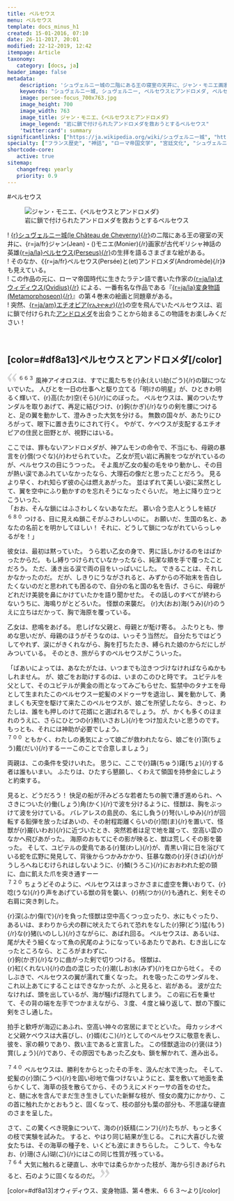 ```yaml
---
title: ペルセウス
menu: ペルセウス
template: docs_minus_h1
created: 15-01-2016, 07:10
date: 26-11-2017, 20:01
modified: 22-12-2019, 12:42
itempage: Article
taxonomy:
   category: [docs, ja]
header_image: false
metadata:
    description: 'シュヴェルニー城の二階にある王の寝室の天井に、ジャン・モニエ画家が描いたペルセウスとアンドロメダ諸絵画の元に、オウィディウス作家が書いた『変身物語』の第4巻末の『ペルセウスとアンドロメダ』章を語る文書'
    keywords: "シュヴェルニー城, シュヴェルニー, ペルセウスとアンドロメダ, ペルセウス, アンドロメダ, オウィディウス, 変身物語, ジャン・モニエ, Jean MONIER, Persée et Andromède, Persée, Andromède, Cheverny, Château de Cheverny"
    image: persee-focus_700x763.jpg
    image_height: 700
    image_width: 763
    image_title: ジャン・モニエ、《ペルセウスとアンドロメダ》
    image_legend: "岩に鎖で付けられたアンドロメダを救おうとするペルセウス"
    'twitter:card': summary
significantlinks: ["https://ja.wikipedia.org/wiki/シュヴェルニー城", "https://ja.wikipedia.org/wiki/ペルセウス", "https://ja.wikipedia.org/wiki/オウィディウス", "https://ja.wikipedia.org/wiki/変身物語", "https://ja.wikipedia.org/wiki/エチオピア", "https://ja.wikipedia.org/wiki/アンドロメダ"]
specialty: ["フランス歴史", "神話", "ローマ帝国文学", "宮廷文化", "シュヴェルニー城", "シュヴェルニー", "ペルセウスとアンドロメダ", "ペルセウス", "アンドロメダ", "オウィディウス", "変身物語", "ジャン・モニエ", "Cheverny", "Jean MONIER", "Persée et Andromède", "Persée", "Andromède", "Château de Cheverny"]
shortcode-core:
   active: true
sitemap:
   changefreq: yearly
   priority: 0.9
---
```

#ペルセウス

<figure><picture>
<source
media="(min-width: 959px)"
sizes="(max-width: 767px) 98vw, (min-width: 959px) 50vw, 86vw"
srcset="
/user/sites/docs/pages/01.home/04.chateaux-de-la-loire/03.cheverny/02.perseus/persee-280.webp 280w,
/user/sites/docs/pages/01.home/04.chateaux-de-la-loire/03.cheverny/02.perseus/persee-380.webp 380w,
/user/sites/docs/pages/01.home/04.chateaux-de-la-loire/03.cheverny/02.perseus/persee-480.webp 480w,
/user/sites/docs/pages/01.home/04.chateaux-de-la-loire/03.cheverny/02.perseus/persee-640.webp 640w,
/user/sites/docs/pages/01.home/04.chateaux-de-la-loire/03.cheverny/02.perseus/persee_700x869.webp 700w"
type="image/webp" />
<source
media="(min-width: 959px)"
sizes="(max-width: 767px) 98vw, (min-width: 959px) 50vw, 86vw"
srcset="
/user/sites/docs/pages/01.home/04.chateaux-de-la-loire/03.cheverny/02.perseus/persee-280.jpg 280w,
/user/sites/docs/pages/01.home/04.chateaux-de-la-loire/03.cheverny/02.perseus/persee-380.jpg 380w,
/user/sites/docs/pages/01.home/04.chateaux-de-la-loire/03.cheverny/02.perseus/persee-480.jpg 480w,
/user/sites/docs/pages/01.home/04.chateaux-de-la-loire/03.cheverny/02.perseus/persee-640.jpg 640w,
/user/sites/docs/pages/01.home/04.chateaux-de-la-loire/03.cheverny/02.perseus/persee_700x869.jpg 700w" />
<source
sizes="(max-width: 767px) 98vw, (min-width: 959px) 50vw, 86vw"
srcset="
/user/sites/docs/pages/01.home/04.chateaux-de-la-loire/03.cheverny/02.perseus/persee-focus-280.webp 280w,
/user/sites/docs/pages/01.home/04.chateaux-de-la-loire/03.cheverny/02.perseus/persee-focus-380.webp 380w,
/user/sites/docs/pages/01.home/04.chateaux-de-la-loire/03.cheverny/02.perseus/persee-focus-480.webp 480w,
/user/sites/docs/pages/01.home/04.chateaux-de-la-loire/03.cheverny/02.perseus/persee-focus-640.webp 640w,
/user/sites/docs/pages/01.home/04.chateaux-de-la-loire/03.cheverny/02.perseus/persee-focus_700x763.webp 700w"
type="image/webp" />
<img src="/user/sites/docs/pages/01.home/04.chateaux-de-la-loire/03.cheverny/02.perseus/persee-focus_700x763.jpg" alt="ジャン・モニエ、《ペルセウスとアンドロメダ》" title="ジャン・モニエ、《ペルセウスとアンドロメダ》" class="class-diane-img"
sizes="(max-width: 767px) 98vw, (min-width: 959px) 50vw, 86vw"
srcset="
/user/sites/docs/pages/01.home/04.chateaux-de-la-loire/03.cheverny/02.perseus/persee-focus-280.jpg 280w,
/user/sites/docs/pages/01.home/04.chateaux-de-la-loire/03.cheverny/02.perseus/persee-focus-380.jpg 380w,
/user/sites/docs/pages/01.home/04.chateaux-de-la-loire/03.cheverny/02.perseus/persee-focus-480.jpg 480w,
/user/sites/docs/pages/01.home/04.chateaux-de-la-loire/03.cheverny/02.perseus/persee-focus-640.jpg 640w,
/user/sites/docs/pages/01.home/04.chateaux-de-la-loire/03.cheverny/02.perseus/persee-focus_700x763.jpg 700w"
>
</picture><figcaption>岩に鎖で付けられたアンドロメダを救おうとするペルセウス</figcaption></figure>

! [{r}シュヴェルニー城(le&#160;Château&#160;de&#160;Cheverny){/r}][1]の二階にある王の寝室の天井に、{r=ja/fr}ジャン(Jean)・()モニエ(Monier){/r}画家が古代ギリシャ神話の英雄[{r=ja/la}ペルセウス(Perseus){/r}][2]の生拝を語るさまざまな絵がある。  
! そのなか、《{r=ja/fr}ペルセウス(Persée)と(et)アンドロメダ(Andromède){/r}》も見えている。  
! この作品の元に、ローマ帝国時代に生きたラテン語で書いた作家の[{r=ja/la}オウィディウス(Ovidius){/r}][3] による、一番有名な作品である『[{r=ja/la}変身物語(Metamorphoseon){/r}][4]』の第４巻末の絵画と同題章がある。  
! 突然、[{r=ja/am}エチオピア(የኢትዮጵያ){/r}][5]の空を飛んでいたペルセウスは、岩に鎖で付けられた[アンドロメダ][6]を出会うことから始まるこの物語をお楽しみください！

<br>

## [color=#df8a13]ペルセウスとアンドロメダ[/color]

<span><svg xmlns="http://www.w3.org/2000/svg" width="22px" height="22px" viewBox="0 0 78 78" fill="lightgrey" opacity="1"><path d="M76.5 9.0009L57.0898 32.605c-.88226 1.10283-.88226 1.54397-.88226 1.76454 0 1.10286 1.76455 3.30857 2.8674 4.632l13.0167 14.99877L61.50123 74.9545 50.4727 59.51456c-2.87047-3.97028-10.80793-15.88413-10.80793-19.19267 0-1.76458.6617-2.4263 6.6171-9.7051C60.8395 12.74754 63.04522 10.98297 70.98575 3.0455L76.5 9.00092zm-38.16172 0L18.9281 32.605c-.88228 1.10283-.88228 1.54397-.88228 1.76454 0 1.10286 1.76457 3.30857 2.86742 4.632L33.92688 54.0003 23.3395 74.9545 12.30793 59.51456C9.44053 55.54428 1.5 43.63043 1.5 40.3219c0-1.76458.6617-2.4263 6.6171-9.7051C22.67475 12.74754 24.88043 10.98297 32.82097 3.0455l5.51732 5.9554z"/></svg></span>
<sup>６６３</sup> 
風神アイオロスは、すでに風たちを{r}永(えい)劫(ごう){/r}の獄につないでいた。
人びとを一日の仕事へと駆り立てる「明けの明星」が、ひときわ明るく輝いて、{r}高(たか)空(そら){/r}にのぼった。
ペルセウスは、翼のついたサンダルを取りあげて、再足に結びつけ、{r}鉤(かぎ){/r}なりの剣を腰につけると、足の翼を動かして、澄みきった大気を分ける。
無数の国々が、あたりにひろがって、眼下に置き去りにされて行く。
やがて、ケペウスが支配するエチオピアの住民と田野とが、視野にはいる。

ここでは、罪もないアンドロメダが、神アムモンの命令で、不当にも、母親の暴言を{r}償(つぐな){/r}わせられていた。
乙女が荒い岩に再腕をつながれているのが、ペルセウスの目にうつった。
そよ風が乙女の髪の毛をゆり動かし、その目が熱い涙であふれていなかったなら、大理石の像だと思ったことだろう。
見るより早く、われ知らず彼の心は燃えあがった。
並はずれて美しい姿に呆然として、翼を空中にふり動かすのを忘れそうになったぐらいだ。
地上に降り立つとこういった、  
「おお、そんな鎖にはふさわしくないあなただ。
慕い合う恋人とうしを結び  
<sup>６８０</sup> 
つける、目に見えぬ鎖こそがふさわしいのに。
お願いだ、生国の名と、あなたの名前とを明かしてほしい！
それに、どうして鎖につながれていらっしゃるがを！」

彼女は、最初は黙っていた。
うら若い乙女の身で、男に話しかけるのをはばかったからだ。
もし縛りつけられていなかったなら、純潔な頬を手で覆ったことだろう。
ただ、湧き出る涙で両の目をいっぱいにした。
できることは、それしかなかったのだ。
だが、しきりにうながされると、みずからの不始末を告白したくないのだと思われても困るので、自分の名と国の名を告げ、さらに、母親がどれだけ美貌を鼻にかけていたかを語り聞かせた。
その話しのすべてが終わらないうちに、海鳴りがとどろいた。
怪獣の来襲だ。
{r}大(おお)海(うみ){/r}のうえに立ちはだかって、胸で海原を覆っている。

乙女は、悲鳴をあげる。
悲しげな父親と、母親とが駈け寄る。
ふたりとも、惨めな思いだが、母親のほうがそうなのは、いっそう当然だ。
自分たちではどうしてやれず、涙にがきくれながら、胸を打ちたたき、縛られた娘のからだにしがみついている。
そのとき、旅がらすのペルセウスがこういった。

「ばあいによっては、あなたがたは、いつまでも泣きつづけなければならぬかもしれません。
が、娘ごをお助けするのは、いまのこのひと時です。
ユピテルを父として、そのユピテルが黄金の雨となってみごもらせた、監禁中のタナエを母として生まれたこのペルセウスー蛇髪のメドゥーサを退治し、翼を動かして、勇ましくも天空を駆けて来たこのペルセウスが、娘ごを所望したなら、きっと、わたしは、誰をも押しのけて花婿にと選ばれるでしょう。
が、かくも多くのほまれのうえに、さらにひとつの{r}勲(いさおし){/r}をつけ加えたいと思うのです。
もっとも、それには神助が必要でしょう。  
<sup>７００</sup> 
ともかく、わたしの勇気によって娘ごが救われたなら、娘ごを{r}頂(ちょう)戴(だい){/r}するーーこのことで合意しましょう」

両親は、この条件を受けいれた。
思うに、ここで{r}躊(ちゅう)躇(ちょ){/r}する者は誰もいまい。
ふたりは、ひたすら懇願し、くわえて領国を持参金にしようと約束する。

見ると、どうだろう！ 快足の船が汗みどろな若者たちの腕で漕ぎ進められ、ヘさきについた{r}働(しょう)角(かく){/r}で波を分けるように、怪獣は、胸をぶっけて波を分けている。
バレアレスの島民の、名にし負う{r}弩(いしゆみ){/r}が回転する鉛弾を放ったばあいの、その射程距離くらいの{r}間(ま){/r}を置いて、怪獣が{r}巌(いわお){/r}に近づいたとき、突然若者は足で地を蹴って、空高い雲のなかへ飛びあがった。
海原のおもてにその影が映ると、獣は荒しくその影を襲った。
そして、ユピテルの愛鳥である{r}鷲(わし){/r}が、青黒い背に日を浴びている蛇を広野に発見して、背後からつかみかかり、狂暴な敵の{r}牙(きば){/r}がうしろへねじむけられはしないように、{r}鱗(うろこ){/r}におおわれた蛇の頸に、血に飢えた爪を突き通すーー  
<sup>７２０</sup> 
ちょうどそのように、ペルセウスはまっさかさまに虚空を舞いおりて、{r}唸(うな){/r}り声をあげている獣の背を襲い、{r}柄(つか){/r}も通れと、剣をその右肩に突き刺した。

{r}深(ふか)傷(で){/r}を負った怪獣は空中高くつっ立ったり、水にもぐったり、あるいは、まわりから犬の群に吠えたてられて恐れをなした{r}獰(どう)猛(もう){/r}な{r}猪(いのしし){/r}さながらに、あばれ回る。
ペルセウスは、あるいは、尾が大そう細くなって魚の尻尾のようになっているあたりであれ、むき出しになったところなら、ところがまわずに、  
{r}鉤(かぎ){/r}なりに曲がった剣で切りつける。
怪獣は、  
{r}紅(くれない){/r}の血の混じった{r}潮(しお)水(みず){/r}をロから吐く。
そのしぶきで、ペルセウスの翼が濡れて重くなった。
れを吸ったこのサンダルを、これ以上あてにすることはできなかったが、ふと見ると、岩がある。
波が立たなければ、頭を出しているが、海が騒げば隠れてしまう。
この岩に石を乗せて、その背の端を左手でつかまえながら、３度、４度と繰り返して、獣の下腹に剣をさし通した。

拍手と歓呼が海辺にあふれ、空高い神々の宮居にまでとどいた。
母カッシオペと父親ケペウスは大喜びし、{r}婿(むこ){/r}としてのペルセウスに敬意を表し、彼を、家の頼りであり、救い主であると宣言した。
この怪獣退治の{r}褒(ほう)賞(しょう){/r}であり、その原因でもあった乙女も、鎖を解かれて、進み出る。

<sup>７４０</sup> 
ペルセウスは、勝利をからとったその手を、汲んだ水で洗った。
そして、蛇髪の{r}頭(こうべ){/r}を固い砂地で傷つけないようにと、葉を敷いて地面を柔らかくして、海草の技を散らてから、そのうえにメドゥーサの首をのせた。
と、髄に水を含んでまだ生き生きしていた新鮮な枝が、怪女の魔力にかかり、この首に触れたかとおもうと、固くなって、枝の部分も葉の部分も、不思議な硬直のさまを呈した。

さて、この驚くべき現象について、海の{r}妖精(ニンフ){/r}たちが、もっと多くの枝で実験を試みた。
すると、やはり同じ結果が生じる。
これに大喜びした彼女たちは、その海草の種子を、いくども波にまきちらした。
こうして、今もなお、{r}珊(さん)瑚(ご){/r}にはこの同じ性質が残っている。  
<sup>７６４</sup> 
大気に触れると硬直し、水中では柔らかかった枝が、海から引きあげられると、石のように固くなるのだ。
 <span><svg xmlns="http://www.w3.org/2000/svg" width="22px" height="22px" viewBox="0 0 78 78" fill="lightgrey" opacity="1"><path d="M1.5 68.9991L20.9102 45.395c.88226-1.10283.88226-1.54397.88226-1.76454 0-1.10286-1.76455-3.30857-2.8674-4.632L5.90836 23.9997 16.49877 3.0455 27.5273 18.48544c2.87047 3.97028 10.80793 15.88413 10.80793 19.19267 0 1.76458-.6617 2.4263-6.6171 9.7051C17.1605 65.25246 14.95478 67.01703 7.01425 74.9545L1.5 68.99908zm38.16172 0L59.0719 45.395c.88228-1.10283.88228-1.54397.88228-1.76454 0-1.10286-1.76457-3.30857-2.86742-4.632L44.07312 23.9997 54.6605 3.0455l11.03157 15.43992C68.55947 22.45572 76.5 34.36957 76.5 37.6781c0 1.76458-.6617 2.4263-6.6171 9.7051C55.32526 65.25246 53.11957 67.01703 45.17904 74.9545l-5.51732-5.9554z"/></svg></span>  

[color=#df8a13]オウィディウス、変身物語、第４巻末、６６３～より[/color]

[1]: https://ja.wikipedia.org/wiki/シュヴェルニー城 "https://ja.wikipedia.org/wiki/シュヴェルニー城"
[2]: https://ja.wikipedia.org/wiki/ペルセウス "https://ja.wikipedia.org/wiki/ペルセウス"
[3]: https://ja.wikipedia.org/wiki/オウィディウス "https://ja.wikipedia.org/wiki/オウィディウス"
[4]: https://ja.wikipedia.org/wiki/変身物語 "https://ja.wikipedia.org/wiki/変身物語"
[5]: https://ja.wikipedia.org/wiki/エチオピア "https://ja.wikipedia.org/wiki/エチオピア"
[6]: https://ja.wikipedia.org/wiki/アンドロメダ "https://ja.wikipedia.org/wiki/アンドロメダ"